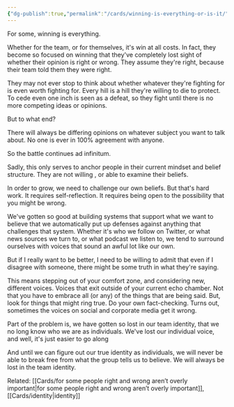 ```yaml
---
{"dg-publish":true,"permalink":"/cards/winning-is-everything-or-is-it/"}
---
```


For some, winning is everything.

Whether for the team, or for themselves, it's win at all costs. In fact, they become so focused on winning that they've completely lost sight of whether their opinion is right or wrong. They assume they're right, because their team told them they were right.

They may not ever stop to think about whether whatever they're fighting for is even worth fighting for. Every hill is a hill they're willing to die to protect. To cede even one inch is seen as a defeat, so they fight until there is no more competing ideas or opinions.

But to what end?

There will always be differing opinions on whatever subject you want to talk about. No one is ever in 100% agreement with anyone.

So the battle continues ad infinitum.

Sadly, this only serves to anchor people in their current mindset and belief structure. They are not willing , or able to examine their beliefs.

In order to grow, we need to challenge our own beliefs. But that's hard work. It requires self-reflection. It requires being open to the possibility that you might be wrong.

We've gotten so good at building systems that support what we want to believe that we automatically put up defenses against anything that challenges that system. Whether it's who we follow on Twitter, or what news sources we turn to, or what podcast we listen to, we tend to surround ourselves with voices that sound an awful lot like our own.

But if I really want to be better, I need to be willing to admit that even if I disagree with someone, there might be some truth in what they're saying.

This means stepping out of your comfort zone, and considering new, different voices. Voices that exit outside of your current echo chamber. Not that you have to embrace all (or any) of the things that are being said. But, look for things that might ring true. Do your own fact-checking. Turns out, sometimes the voices on social and corporate media get it wrong.

Part of the problem is, we have gotten so lost in our team identity, that we no long know who we are as individuals. We've lost our individual voice, and well, it's just easier to go along

And until we can figure out our true identity as individuals, we will never be able to break free from what the group tells us to believe. We will always be lost in the team identity.


Related: [[Cards/for some people right and wrong aren’t overly important\|for some people right and wrong aren’t overly important]], [[Cards/identity\|identity]]